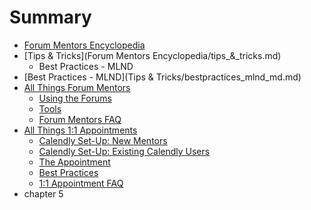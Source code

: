 # Summary

* [Forum Mentors Encyclopedia](README.md)
* [Tips & Tricks](Forum Mentors Encyclopedia/tips_&_tricks.md)
   * Best Practices - MLND
* [Best Practices - MLND](Tips & Tricks/bestpractices_mlnd_md.md)
* [All Things Forum Mentors](all_things_forum_mentors/all_things_forum_mentors.md)
   * [Using the Forums](all_things_forum_mentors/using_the_forums.md)
   * [Tools](all_things_forum_mentors/tools.md)
   * [Forum Mentors FAQ](all_things_forum_mentors/forum_mentors_faq.md)
* [All Things 1:1 Appointments](all_things_11_appointments/README.md)
   * [Calendly Set-Up: New Mentors](all_things_11_appointments/if_you_are_a_new_11_mentor_have_not_conducted_appo.md)
   * [Calendly Set-Up: Existing Calendly Users](all_things_11_appointments/if_you_already_have_calendly_set_up.md)
   * [The Appointment](all_things_11_appointments/the_appointment.md)
   * [Best Practices](all_things_11_appointments/best_practices.md)
   * [1:1 Appointment FAQ](all_things_11_appointments/11_appointment_faq.md)
* chapter 5

